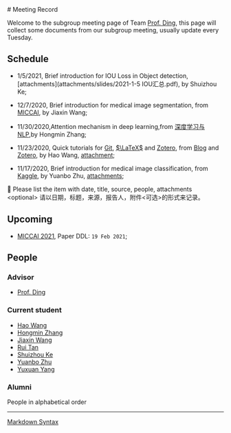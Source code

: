 <head>
    <script src="https://cdn.mathjax.org/mathjax/latest/MathJax.js?config=TeX-AMS-MML_HTMLorMML" type="text/javascript"></script>
    <script type="text/x-mathjax-config">
        MathJax.Hub.Config({
            tex2jax: {
            skipTags: ['script', 'noscript', 'style', 'textarea', 'pre'],
            inlineMath: [['$','$']]
            }
        });
    </script>
</head>
# Meeting Record

Welcome to the subgroup meeting page of Team [Prof. Ding](http://som.hfut.edu.cn/wgp/web/js_nr.jsp?id=1000012012800035), this page will collect some documents from our subgroup meeting, usually update every Tuesday.

## Schedule
- 1/5/2021, Brief introduction for IOU Loss in Object detection, [attachments](attachments/slides/2021-1-5 IOU汇总.pdf), by Shuizhou Ke;

- 12/7/2020, Brief introduction for medical image segmentation, from [MICCAI](https://github.com/ternaus/robot-surgery-segmentation), by Jiaxin Wang;

- 11/30/2020,Attention mechanism in deep learning,from [深度学习与 NLP](https://mp.weixin.qq.com/s?__biz=MzIxNDgzNDg3NQ==&mid=2247490339&idx=2&sn=d51481a8e1593929a5209c9cc2e4acca&chksm=97a0d0f7a0d759e14b3f430ed59682c7e5ff42d8ed28219fd6493478c257e1c363e7abf4d20c&scene=126&sessionid=1606095350&key=0d6e55fbf9699bbd6f31dc116101cc9b224f20ae0eb4930207062436d872c92343fa7d0270630c323c3ddaff7feb3c5afc69c2ce143a5b154b99d04c5206d28b1d7d8308ae9b2989e2c2ef403c4283b426ff6903d320938e7bd3088f69390d1a970bed120454eb65e8865b65369d4a9973830ce77c86b5763b3b61b7accf9ddb&ascene=1&uin=MjE1MDUwMDkxMw%3D%3D&devicetype=Windows+10+x64&version=6300002f&lang=zh_CN&exportkey=A%2BjTNhRd7cA7XQz7Xq%2FPsjM%3D&pass_ticket=cr2F2IDUmPLMnFdu07vl0b0QAobxY4pZRTDAhS3k081r71VzD38%2F0UltNnJc5Fl0&wx_header=0),by Hongmin Zhang;

- 11/23/2020, Quick tutorials for [Git](https://blog.waynehfut.com/2020/02/20/quickgittur/), [$\LaTeX$](https://blog.waynehfut.com/2020/01/20/intro-to-tex/) and [Zotero](https://www.zotero.org/support/zh/quick_start_guide), from [Blog](https://blog.waynehfut.com) and [Zotero](https://www.zotero.org/support/zh/quick_start_guide), by Hao Wang, [attachment](attachments/slides/2020-11-23%20Quick%20tutorials%20for%20git%20latex%20and%20zotero.pdf);

- 11/17/2020, Brief introduction for medical image classification, from [Kaggle](https://www.kaggle.com/sid321axn/step-wise-approach-cnn-model-77-0344-accuracy), by Yuanbo Zhu, [attachments](/attachments/other/step-wise-approach-cnn-model-77-0344-accuracy.ipynb);







:memo: Please list the item with date, title, source, people, attachments \<optional\> 请以日期，标题，来源，报告人，附件\<可选\>的形式来记录。

## Upcoming


- [MICCAI 2021](http://miccai2021.org/), Paper DDL: `19 Feb 2021`;

## People

### Advisor

- [Prof. Ding](http://som.hfut.edu.cn/wgp/web/js_nr.jsp?id=1000012012800035)

### Current student

- [Hao Wang](https://waynehfut.com/)
- [Hongmin Zhang](https://github.com/Vikenmin)
- [Jiaxin Wang](https://github.com/jiaxinshiwo)
- [Rui Tan](https://github.com/Terry-tr)
- [Shuizhou Ke](https://github.com/ksz-creat)
- [Yuanbo Zhu](https://github.com/xthc)
- [Yuxuan Yang](https://github.com/trigger26)

### Alumni

People in alphabetical order

---

[Markdown Syntax](https://daringfireball.net/projects/markdown/syntax)
